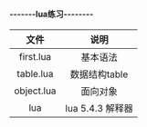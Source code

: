 
#### -------lua练习--------

| 文件            | 说明            |
|:---------------:|:---------------:|
| first.lua       | 基本语法        |
| table.lua       | 数据结构table   |
| object.lua      | 面向对象        |
| lua             | lua 5.4.3 解释器 |
